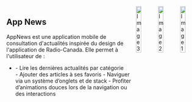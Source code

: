 <div style="display: flex; gap: 10px; justify-content: center;">
  <div style="margin-bottom:20px">
    <h2>App News</h2>
    AppNews est une application mobile de consultation d'actualités inspirée du design de l'application de Radio-Canada. Elle permet à l'utilisateur de :<br>
    <ul>
     <li>- Lire les dernières actualités par catégorie</li>
    - Ajouter des articles à ses favoris
    - Naviguer via un système d’onglets et de stack
    - Profiter d’animations douces lors de la navigation ou des interactions
    </ul>
  </div>
  <img src="https://github.com/user-attachments/assets/33e8a328-97de-48d7-b0fb-212f7a35c7c4" alt="Image 3" style="width: 30%; height: auto;"/>
  <img src="https://github.com/user-attachments/assets/58657d52-ef16-429c-8aca-1b13b3a5723f" alt="Image 2" style="width: 30%; height: auto;"/>
  <img src="https://github.com/user-attachments/assets/d3e75420-a82d-4c3d-b4cb-9a7fa62b941f" alt="Image 1" style="width: 30%; height: auto;"/>  
</div>

